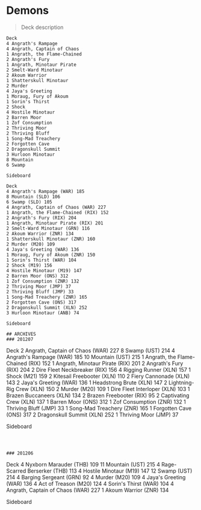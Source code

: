 # Demons
> Deck description

```
Deck
4 Angrath's Rampage
4 Angrath, Captain of Chaos
1 Angrath, the Flame-Chained
2 Angrath's Fury
1 Angrath, Minotaur Pirate
2 Smelt-Ward Minotaur
2 Akoum Warrior
1 Shatterskull Minotaur
2 Murder
4 Jaya's Greeting
1 Moraug, Fury of Akoum
1 Sorin's Thirst
2 Shock
4 Hostile Minotaur
2 Barren Moor 
1 Zof Consumption
2 Thriving Moor
2 Thriving Bluff
1 Song-Mad Treachery
2 Forgotten Cave
2 Dragonskull Summit
3 Hurloon Minotaur
8 Mountain
6 Swamp

Sideboard
```


```
Deck
4 Angrath's Rampage (WAR) 185
8 Mountain (SLD) 106
6 Swamp (SLD) 105
4 Angrath, Captain of Chaos (WAR) 227
1 Angrath, the Flame-Chained (RIX) 152
2 Angrath's Fury (RIX) 204
1 Angrath, Minotaur Pirate (RIX) 201
2 Smelt-Ward Minotaur (GRN) 116
2 Akoum Warrior (ZNR) 134
1 Shatterskull Minotaur (ZNR) 160
2 Murder (M20) 109
4 Jaya's Greeting (WAR) 136
1 Moraug, Fury of Akoum (ZNR) 150
1 Sorin's Thirst (WAR) 104
2 Shock (M19) 156
4 Hostile Minotaur (M19) 147
2 Barren Moor (ONS) 312
1 Zof Consumption (ZNR) 132
2 Thriving Moor (JMP) 37
2 Thriving Bluff (JMP) 33
1 Song-Mad Treachery (ZNR) 165
2 Forgotten Cave (ONS) 317
2 Dragonskull Summit (XLN) 252
3 Hurloon Minotaur (ANB) 74

Sideboard

```





```
## ARCHIVES
### 201207
```
Deck
2 Angrath, Captain of Chaos (WAR) 227
8 Swamp (UST) 214
4 Angrath's Rampage (WAR) 185
10 Mountain (UST) 215
1 Angrath, the Flame-Chained (RIX) 152
1 Angrath, Minotaur Pirate (RIX) 201
2 Angrath's Fury (RIX) 204
2 Dire Fleet Neckbreaker (RIX) 156
4 Rigging Runner (XLN) 157
1 Shock (M21) 159
2 Kitesail Freebooter (XLN) 110
2 Fiery Cannonade (XLN) 143
2 Jaya's Greeting (WAR) 136
1 Headstrong Brute (XLN) 147
2 Lightning-Rig Crew (XLN) 150
2 Murder (M20) 109
1 Dire Fleet Interloper (XLN) 103
1 Brazen Buccaneers (XLN) 134
2 Brazen Freebooter (RIX) 95
2 Captivating Crew (XLN) 137
1 Barren Moor (ONS) 312
1 Zof Consumption (ZNR) 132
1 Thriving Bluff (JMP) 33
1 Song-Mad Treachery (ZNR) 165
1 Forgotten Cave (ONS) 317
2 Dragonskull Summit (XLN) 252
1 Thriving Moor (JMP) 37

Sideboard

```



### 201206
```
Deck
4 Nyxborn Marauder (THB) 109
11 Mountain (UST) 215
4 Rage-Scarred Berserker (THB) 113
4 Hostile Minotaur (M19) 147
12 Swamp (UST) 214
4 Barging Sergeant (GRN) 92
4 Murder (M20) 109
4 Jaya's Greeting (WAR) 136
4 Act of Treason (M20) 124
4 Sorin's Thirst (WAR) 104
4 Angrath, Captain of Chaos (WAR) 227
1 Akoum Warrior (ZNR) 134

Sideboard

```

